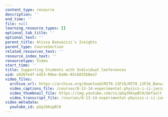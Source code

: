 ```yaml
---
content_type: resource
description: ''
end_time: ''
file: null
learning_resource_types: []
optional_tab_title: ''
optional_text: ''
parent_title: Atissa Banuazizi's Insights
parent_type: CourseSection
related_resources_text: ''
resource_index_text: ''
resourcetype: Video
start_time: ''
title: Supporting Students with Individual Conferences
uid: a926fe4f-e453-09ee-6a0e-03cb015b8ea7
video_files:
  archive_url: https://archive.org/download/MIT8.13F16/MIT8_13F16_Banuazizi_Supporting_Students_300k.mp4
  video_captions_file: /courses/8-13-14-experimental-physics-i-ii-junior-lab-fall-2016-spring-2017/d24d8f5d76bf51308fb9f633181a1673_pGqJkKxpBl0.vtt
  video_thumbnail_file: https://img.youtube.com/vi/pGqJkKxpBl0/default.jpg
  video_transcript_file: /courses/8-13-14-experimental-physics-i-ii-junior-lab-fall-2016-spring-2017/cc0010f4e935e61d03014a000215a5e0_pGqJkKxpBl0.pdf
video_metadata:
  youtube_id: pGqJkKxpBl0
---
```


